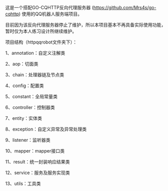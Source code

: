 这是一个搭配GO-CQHTTP反向代理服务器 (https://github.com/Mrs4s/go-cqhttp) 使用的QQ机器人服务端项目。

目前因为该反向代理服务器停止了维护，所以本项目基本不再具备实际使用功能，暂时仅为本人练习设计所继续维护。

项目结构（httpqqrobot文件夹下）：

1、annotation：自定义注解类

2、aop：切面类

3、chain：处理器链及节点类

4、config：配置类

5、constant：全局常量类

6、controller：控制器类

7、entity：实体类

8、exception：自定义异常及异常处理类

9、listener：监听器类

10、mapper：mapper接口类

11、result：统一封装响应结果类

12、service：服务及服务实现类

13、utils：工具类

